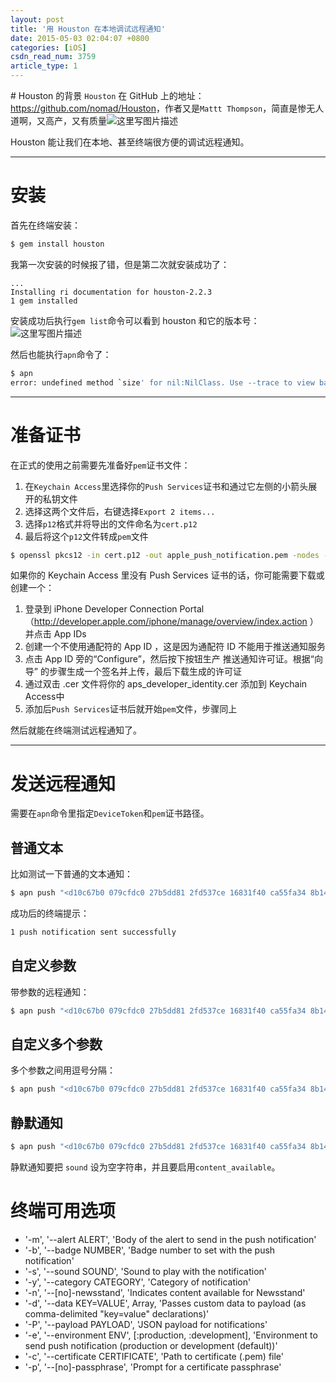 ```yaml
---
layout: post
title: '用 Houston 在本地调试远程通知'
date: 2015-05-03 02:04:07 +0800
categories: [iOS]
csdn_read_num: 3759
article_type: 1
---
```



﻿# Houston 的背景
`Houston` 在 GitHub 上的地址：<a href="https://github.com/nomad/Houston" target="_blank">https://github.com/nomad/Houston</a>，作者又是`Mattt Thompson`，简直是惨无人道啊，又高产，又有质量![这里写图片描述](https://imgconvert.csdnimg.cn/aHR0cDovL2ZvcnVtLmNzZG4ubmV0L1BvaW50Rm9ydW0vdWkvc2NyaXB0cy9jc2RuL1BsdWdpbi8wMDEvZmFjZS83OS5naWY)

Houston 能让我们在本地、甚至终端很方便的调试远程通知。

---
# 安装
首先在终端安装：

```bash
$ gem install houston
```

我第一次安装的时候报了错，但是第二次就安装成功了：

```baseh
...
Installing ri documentation for houston-2.2.3
1 gem installed
```

安装成功后执行`gem list`命令可以看到 houston 和它的版本号：
![这里写图片描述](https://imgconvert.csdnimg.cn/aHR0cDovL2ltZy5ibG9nLmNzZG4ubmV0LzIwMTUwNTAzMDEyNDIzMzU2)

然后也能执行`apn`命令了：

```bash
$ apn
error: undefined method `size' for nil:NilClass. Use --trace to view backtrace
```

---
# 准备证书
在正式的使用之前需要先准备好`pem`证书文件：

1. 在`Keychain Access`里选择你的`Push Services`证书和通过它左侧的小箭头展开的私钥文件
2. 选择这两个文件后，右键选择`Export 2 items...`
3. 选择`p12`格式并将导出的文件命名为`cert.p12`
4. 最后将这个`p12`文件转成`pem`文件
```bash
$ openssl pkcs12 -in cert.p12 -out apple_push_notification.pem -nodes -clcerts
```

如果你的 Keychain Access 里没有 Push Services 证书的话，你可能需要下载或创建一个：
1. 登录到 iPhone Developer Connection Portal（http://developer.apple.com/iphone/manage/overview/index.action ）并点击 App IDs
2. 创建一个不使用通配符的 App ID ，这是因为通配符 ID 不能用于推送通知服务
3. 点击 App ID 旁的“Configure”，然后按下按钮生产 推送通知许可证。根据“向导” 的步骤生成一个签名并上传，最后下载生成的许可证
4. 通过双击 .cer 文件将你的 aps_developer_identity.cer 添加到 Keychain Access中
5. 添加后`Push Services`证书后就开始`pem`文件，步骤同上

然后就能在终端测试远程通知了。

---
# 发送远程通知
需要在`apn`命令里指定`DeviceToken`和`pem`证书路径。
## 普通文本
比如测试一下普通的文本通知：
```bash
$ apn push "<d10c67b0 079cfdc0 27b5dd81 2fd537ce 16831f40 ca55fa34 8b14ffde 626435f6>" -c ~/Desktop/apple_push_notification.pem -m "Hello"
```

成功后的终端提示：
```bash
1 push notification sent successfully
```

## 自定义参数
带参数的远程通知：
```bash
$ apn push "<d10c67b0 079cfdc0 27b5dd81 2fd537ce 16831f40 ca55fa34 8b14ffde 626435f6>" -c ~/Desktop/apple_push_notification.pem  -m "Hello" -d content-id=42
```

## 自定义多个参数
多个参数之间用逗号分隔：
```bash
$ apn push "<d10c67b0 079cfdc0 27b5dd81 2fd537ce 16831f40 ca55fa34 8b14ffde 626435f6>" -c ~/Desktop/apple_push_notification.pem  -m "Hello" -d content-id=42,icon=image.png
```

## 静默通知
```bash
$ apn push "<d10c67b0 079cfdc0 27b5dd81 2fd537ce 16831f40 ca55fa34 8b14ffde 626435f6>" -c ~/Desktop/apple_push_notification.pem  -s "" -n
```

静默通知要把 `sound` 设为空字符串，并且要启用`content_available`。

# 终端可用选项

* '-m', '--alert ALERT', 'Body of the alert to send in the push notification'
* '-b', '--badge NUMBER', 'Badge number to set with the push notification'
* '-s', '--sound SOUND', 'Sound to play with the notification'
* '-y', '--category CATEGORY', 'Category of notification'
* '-n', '--[no]-newsstand', 'Indicates content available for Newsstand'
* '-d', '--data KEY=VALUE', Array, 'Passes custom data to payload (as comma-delimited "key=value" declarations)'
* '-P', '--payload PAYLOAD', 'JSON payload for notifications'
* '-e', '--environment ENV', [:production, :development], 'Environment to send push notification (production or development (default))'
* '-c', '--certificate CERTIFICATE', 'Path to certificate (.pem) file'
* '-p', '--[no]-passphrase', 'Prompt for a certificate passphrase'
